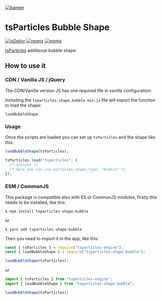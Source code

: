 [![banner](https://particles.js.org/images/banner3.png)](https://particles.js.org)

# tsParticles Bubble Shape

[![jsDelivr](https://data.jsdelivr.com/v1/package/npm/tsparticles-shape-bubble/badge)](https://www.jsdelivr.com/package/npm/tsparticles-shape-bubble)
[![npmjs](https://badge.fury.io/js/tsparticles-shape-bubble.svg)](https://www.npmjs.com/package/tsparticles-shape-bubble)
[![npmjs](https://img.shields.io/npm/dt/tsparticles-shape-bubble)](https://www.npmjs.com/package/tsparticles-shape-bubble)

[tsParticles](https://github.com/matteobruni/tsparticles) additional bubble shape.

## How to use it

### CDN / Vanilla JS / jQuery

The CDN/Vanilla version JS has one required file in vanilla configuration:

Including the `tsparticles.shape.bubble.min.js` file will export the function to load the shape:

```text
loadBubbleShape
```

### Usage

Once the scripts are loaded you can set up `tsParticles` and the shape like this:

```javascript
loadBubbleShape(tsParticles);

tsParticles.load("tsparticles", {
  /* options */
  /* here you can use particles.shape.type: "bubble" */
});
```

### ESM / CommonJS

This package is compatible also with ES or CommonJS modules, firstly this needs to be installed, like this:

```shell
$ npm install tsparticles-shape-bubble
```

or

```shell
$ yarn add tsparticles-shape-bubble
```

Then you need to import it in the app, like this:

```javascript
const { tsParticles } = require("tsparticles-engine");
const { loadBubbleShape } = require("tsparticles-shape-bubble");

loadBubbleShape(tsParticles);
```

or

```javascript
import { tsParticles } from "tsparticles-engine";
import { loadBubbleShape } from "tsparticles-shape-bubble";

loadBubbleShape(tsParticles);
```
